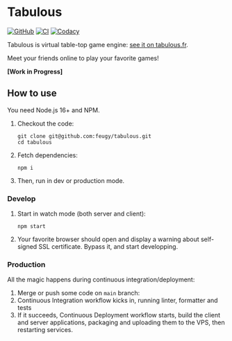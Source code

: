 # Tabulous

[![GitHub](https://img.shields.io/github/license/feugy/tabulous)][license]
[![CI](https://github.com/feugy/tabulous/actions/workflows/CI.yml/badge.svg)](https://github.com/feugy/atelier/tabulous/workflows/CI.yml)
[![Codacy](https://app.codacy.com/project/badge/Grade/36bc5e1d473746f09656d1ffc8dec813)](https://www.codacy.com/gh/feugy/tabulous/dashboard?utm_source=github.com&utm_medium=referral&utm_content=feugy/tabulous&utm_campaign=Badge_Grade)

Tabulous is virtual table-top game engine: [see it on tabulous.fr](https://tabulous.fr).

Meet your friends online to play your favorite games!

**[Work in Progress]**

## How to use

You need Node.js 16+ and NPM.

1. Checkout the code:
   ```shell
   git clone git@github.com:feugy/tabulous.git
   cd tabulous
   ```
1. Fetch dependencies:
   ```shell
   npm i
   ```
1. Then, run in dev or production mode.

### Develop

1. Start in watch mode (both server and client):
   ```shell
   npm start
   ```
1. Your favorite browser should open and display a warning about self-signed SSL certificate. Bypass it, and start developping.

### Production

All the magic happens during continuous integration/deployment:

1. Merge or push some code on `main` branch:
1. Continuous Integration workflow kicks in, running linter, formatter and tests
1. If it succeeds, Continuous Deployment workflow starts, build the client and server applications, packaging and uploading them to the VPS, then restarting services.

[license]: https://github.com/feugy/tabulous/blob/main/LICENSE
